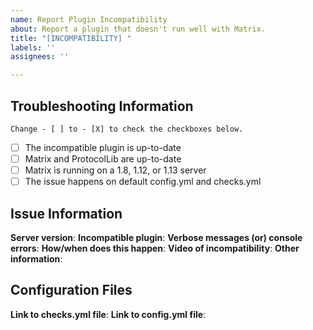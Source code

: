 ```yaml
---
name: Report Plugin Incompatibility
about: Report a plugin that doesn't run well with Matrix.
title: "[INCOMPATIBILITY] "
labels: ''
assignees: ''

---
```


## Troubleshooting Information
`Change - [ ] to - [X] to check the checkboxes below.`
- [ ] The incompatible plugin is up-to-date
- [ ] Matrix and ProtocolLib are up-to-date
- [ ] Matrix is running on a 1.8, 1.12, or 1.13 server
- [ ] The issue happens on default config.yml and checks.yml

## Issue Information
**Server version**: 
**Incompatible plugin**: 
**Verbose messages (or) console errors**: 
**How/when does this happen**: 
**Video of incompatibility**: 
**Other information**: 

## Configuration Files
**Link to checks.yml file**: 
**Link to config.yml file**:
